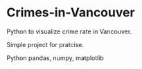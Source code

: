 # Crimes-in-Vancouver
Python to visualize crime rate in Vancouver.

Simple project for pratcise.

Python pandas, numpy, matplotlib
